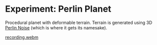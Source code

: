 # Experiment: Perlin Planet

Procedural planet with deformable terrain. Terrain is generated using 3D [Perlin Noise](https://en.wikipedia.org/wiki/Perlin_noise) (which is where it gets its namesake).

[recording.webm](https://github.com/LiamAttClarke/experiment_perlin-planet/assets/9361948/e10def58-0b8e-4733-9929-66975316e4ee)
